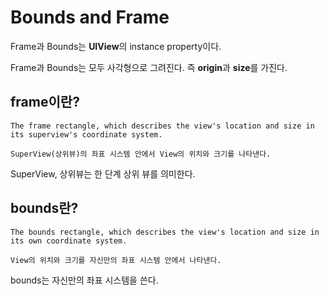# Bounds and Frame

Frame과 Bounds는 **UIView**의 instance property이다.

Frame과 Bounds는 모두 사각형으로 그려진다. 즉 **origin**과 **size**를 가진다.


## frame이란?

```
The frame rectangle, which describes the view's location and size in its superview's coordinate system.

SuperView(상위뷰)의 좌표 시스템 안에서 View의 위치와 크기를 나타낸다.
```

SuperView, 상위뷰는 한 단계 상위 뷰를 의미한다.


## bounds란?

```
The bounds rectangle, which describes the view's location and size in its own coordinate system.

View의 위치와 크기를 자신만의 좌표 시스템 안에서 나타낸다.
```

bounds는 자신만의 좌표 시스템을 쓴다.